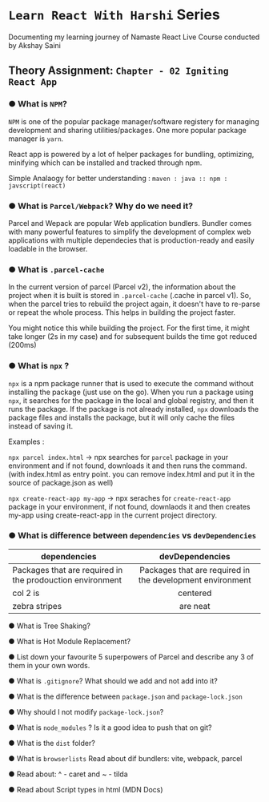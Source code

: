
# `Learn React With Harshi` Series 
   Documenting my learning journey of Namaste React Live Course conducted by Akshay Saini
## Theory Assignment: `Chapter - 02 Igniting React App`
### ● What is `NPM`?
  `NPM` is one of the popular package manager/software registery for managing development and sharing utilities/packages. One more popular package manager is `yarn`.

  React app is powered by a lot of helper packages for bundling, optimizing, minifying which can be installed and tracked through npm.

  Simple Analaogy for better understanding :
  ` maven : java :: npm : javscript(react) `

### ● What is `Parcel/Webpack`? Why do we need it?
  Parcel and Wepack are popular Web application bundlers. Bundler comes with many powerful features to simplify the development of complex web applications with multiple dependecies that is production-ready and easily loadable in the browser.

### ● What is `.parcel-cache`
  In the current version of parcel (Parcel v2), the information about the project when it is built is stored in `.parcel-cache` (.cache in parcel v1). So, when the parcel tries to rebuild the project again, it doesn't have to re-parse or repeat the whole process. This helps in building the project faster. 

  You might notice this while building the project. For the first time, it might take longer (2s in my case) and for subsequent builds the time got reduced (200ms)

### ● What is `npx` ?
  `npx` is a npm package runner that is used to execute the command without installing the package (just use on the go). When you run a package using `npx`, it searches for the package in the local and global registry, and then it runs the package. If the package is not already installed, `npx` downloads the package files and installs the package, but it will only cache the files instead of saving it.

  Examples : 
  
  ```npx parcel index.html``` -> npx searches for `parcel` package in your environment and if not found, downloads it and then runs the command. (with index.html as entry point. you can remove index.html and put it in the source of package.json as well)
  
  ```npx create-react-app my-app``` -> npx seraches for `create-react-app` package in your environment, if not found, downlaods it and then creates my-app using create-react-app in the current project directory.
  
### ● What is difference between `dependencies` vs `devDependencies`
 
| dependencies        | devDependencies           | 
| -------------       |:-------------:             | 
| Packages that are required in the  prodouction environment      | Packages that are required in the development environment | 
| col 2 is            | centered      |  
| zebra stripes       | are neat      | 

● What is Tree Shaking?

● What is Hot Module Replacement?

● List down your favourite 5 superpowers of Parcel and describe any 3 of them in your own words.

● What is `.gitignore`? What should we add and not add into it?

● What is the difference between `package.json` and `package-lock.json`

● Why should I not modify `package-lock.json`?

● What is `node_modules` ? Is it a good idea to push that on git?

● What is the `dist` folder?

● What is `browserlists` Read about dif bundlers: vite, webpack, parcel

● Read about: ^ - caret and ~ - tilda

● Read about Script types in html (MDN Docs)